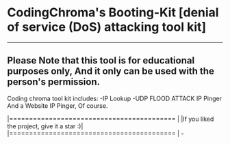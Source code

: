 # CodingChroma's Booting-Kit [denial of service (DoS) attacking tool kit]
-----------------------------------------------------------------------------------------------------------------
 Please Note that this tool is for educational purposes only, And it only can be used with the person's permission.
  -----------------------------------------------------------------------------------------------------------------
Coding chroma tool kit includes:
-IP Lookup
-UDP FLOOD ATTACK
IP Pinger
And a Website IP Pinger, Of course.

|========================================== |
|If you liked the project, give it a star :)|
|========================================== |                                                                                                -
